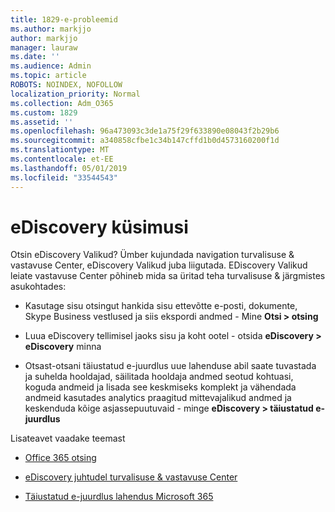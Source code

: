 ```yaml
---
title: 1829-e-probleemid
ms.author: markjjo
author: markjjo
manager: lauraw
ms.date: ''
ms.audience: Admin
ms.topic: article
ROBOTS: NOINDEX, NOFOLLOW
localization_priority: Normal
ms.collection: Adm_O365
ms.custom: 1829
ms.assetid: ''
ms.openlocfilehash: 96a473093c3de1a75f29f633890e08043f2b29b6
ms.sourcegitcommit: a340858cfbe1c34b147cffd1b0d4573160200f1d
ms.translationtype: MT
ms.contentlocale: et-EE
ms.lasthandoff: 05/01/2019
ms.locfileid: "33544543"
---
```

# <a name="ediscovery-issues"></a>eDiscovery küsimusi

Otsin eDiscovery Valikud? Ümber kujundada navigation turvalisuse & vastavuse Center, eDiscovery Valikud juba liigutada.  EDiscovery Valikud leiate vastavuse Center põhineb mida sa üritad teha turvalisuse & järgmistes asukohtades:

- Kasutage sisu otsingut hankida sisu ettevõtte e-posti, dokumente, Skype Business vestlused ja siis ekspordi andmed - Mine **Otsi > otsing**

- Luua eDiscovery tellimisel jaoks sisu ja koht ootel - otsida **eDiscovery > eDiscovery** minna

- Otsast-otsani täiustatud e-juurdlus uue lahenduse abil saate tuvastada ja suhelda hooldajad, säilitada hooldaja andmed seotud kohtuasi, koguda andmeid ja lisada see keskmiseks komplekt ja vähendada andmeid kasutades analytics praagitud mittevajalikud andmed ja keskenduda kõige asjassepuutuvaid - minge **eDiscovery > täiustatud e-juurdlus**

Lisateavet vaadake teemast

- [Office 365 otsing](https://docs.microsoft.com/office365/securitycompliance/content-search)

- [eDiscovery juhtudel turvalisuse & vastavuse Center](https://docs.microsoft.com/office365/securitycompliance/ediscovery-cases)

- [Täiustatud e-juurdlus lahendus Microsoft 365](https://docs.microsoft.com/office365/securitycompliance/compliance20/overview-ediscovery-20)
